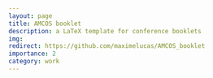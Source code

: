 ```yaml
---
layout: page
title: AMCOS booklet
description: a LaTeX template for conference booklets
img: 
redirect: https://github.com/maximelucas/AMCOS_booklet
importance: 2
category: work
---
```


